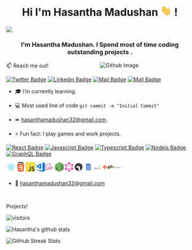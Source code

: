 
<h1 align="center"> Hi I'm Hasantha Madushan  <img src="https://raw.githubusercontent.com/ABSphreak/ABSphreak/master/gifs/Hi.gif" width="30px"> ! </h1>
<!-- <img src="https://user-images.githubusercontent.com/54361799/108709847-4409a300-7539-11eb-8481-274ec80833a1.png" style='margin-right:"1200px";margin-left:250px;'/> -->
<img heigt="70%" align="center" src="https://wallpapercave.com/wp/wp6965255.jpg"/>

<h3 align="center">I'm Hasantha Madushan. I Spend most of time coding outstanding projects .</h3>

<img width="50%" align="right" alt="Github Image" src="https://t3.ftcdn.net/jpg/02/36/08/40/360_F_236084095_fcsVPPzPEa1n0a6CeAhpX1s8zjVshP5C.jpg" />

:mailbox: Reach me out!


[![Twitter Badge](https://img.shields.io/badge/-@hasantha-1ca0f1?style=flat&labelColor=1ca0f1&logo=twitter&logoColor=white&link=https://twitter.com/)](https://twitter.com/) [![Linkedin Badge](https://img.shields.io/badge/-Hasantha-0e76a8?style=flat&labelColor=0e76a8&logo=linkedin&logoColor=white)](https://www.linkedin.com/in/hasantha-madushan-045139208/) [![Mail Badge](https://img.shields.io/badge/-@hasantha_madushan-e84393?style=flat&labelColor=e84393&logo=instagram&logoColor=white)](https://instagram.com/hasantha_madushan) [![Mail Badge](https://img.shields.io/badge/-hasanthamadushan32-c0392b?style=flat&labelColor=c0392b&logo=gmail&logoColor=white)](mailto:Hasanthamadushan32@gmail.com)


<!-- TODO: Add last video link -->

- :mortar_board: I’m currently learning.
- :computer: Most used line of code `git commit -m "Initial Commit"`
- :fast_forward: hasanthamadushan32@gmail.com.

- :zap: Fun fact: I play games and work projects.



<!-- TODO: Make technologies links takes you to repositories -->

[![React Badge](https://img.shields.io/badge/-React-61DBFB?style=for-the-badge&labelColor=black&logo=react&logoColor=61DBFB)](#) [![Javascript Badge](https://img.shields.io/badge/-Javascript-F0DB4F?style=for-the-badge&labelColor=black&logo=javascript&logoColor=F0DB4F)](#) [![Typescript Badge](https://img.shields.io/badge/-Typescript-007acc?style=for-the-badge&labelColor=black&logo=typescript&logoColor=007acc)](#) [![Nodejs Badge](https://img.shields.io/badge/-Nodejs-3C873A?style=for-the-badge&labelColor=black&logo=node.js&logoColor=3C873A)](#) [![GraphQL Badge](https://img.shields.io/badge/-GraphQl-e535ab?style=for-the-badge&labelColor=black&logo=node.js&logoColor=e535ab)](#)



[<img align="left" alt="React" width="26px" src="https://raw.githubusercontent.com/github/explore/80688e429a7d4ef2fca1e82350fe8e3517d3494d/topics/react/react.png" />][reactplaylist]

[<img align="left" alt="HTML5" width="26px" src="https://raw.githubusercontent.com/github/explore/80688e429a7d4ef2fca1e82350fe8e3517d3494d/topics/html/html.png" />][htmltutorial]

[<img align="left" alt="JavaScript" width="26px" src="https://raw.githubusercontent.com/github/explore/80688e429a7d4ef2fca1e82350fe8e3517d3494d/topics/javascript/javascript.png" />][javascripttutorial]

[<img align="left" alt="Visual Studio Code" width="26px" src="https://raw.githubusercontent.com/github/explore/80688e429a7d4ef2fca1e82350fe8e3517d3494d/topics/visual-studio-code/visual-studio-code.png" />][vscodetutorial]

<img align="left" alt="Sass" width="26px" src="https://raw.githubusercontent.com/github/explore/80688e429a7d4ef2fca1e82350fe8e3517d3494d/topics/sass/sass.png" />

<img align="left" alt="Node.js" width="26px" src="https://raw.githubusercontent.com/github/explore/80688e429a7d4ef2fca1e82350fe8e3517d3494d/topics/nodejs/nodejs.png" />

<img align="left" alt="GraphQL" width="26px" src="https://raw.githubusercontent.com/github/explore/80688e429a7d4ef2fca1e82350fe8e3517d3494d/topics/graphql/graphql.png" />

<img align="left" alt="Deno" width="26px" src="https://raw.githubusercontent.com/github/explore/361e2821e2dea67711cde99c9c40ed357061cf27/topics/deno/deno.png" />

<img align="left" alt="SQL" width="26px" src="https://raw.githubusercontent.com/github/explore/80688e429a7d4ef2fca1e82350fe8e3517d3494d/topics/sql/sql.png" />

<img align="left" alt="MySQL" width="26px" src="https://raw.githubusercontent.com/github/explore/80688e429a7d4ef2fca1e82350fe8e3517d3494d/topics/mysql/mysql.png" />

<img align="left" alt="Git" width="26px" src="https://raw.githubusercontent.com/github/explore/80688e429a7d4ef2fca1e82350fe8e3517d3494d/topics/git/git.png" />

<img align="left" alt="MongoDB" width="26px" src="https://raw.githubusercontent.com/github/explore/80688e429a7d4ef2fca1e82350fe8e3517d3494d/topics/mongodb/mongodb.png" />

<br />
<br />



- :email: hasanthamadushan32@gmail.com

<br >

Projects!

![visitors](https://visitor-badge.glitch.me/badge?page_id=hasantha32.hasantha32)

![Hasantha's github stats](https://github-readme-stats.vercel.app/api?username=hasantha32&count_private=true&theme=tokyonight&hide=contribs,prs)


![GitHub Streak Stats](https://github-readme-streak-stats.herokuapp.com/?user=hasantha32&theme=dark)

[reactplaylist]: https://www.youtube.com/watch?v=KxXXEL-k47Y&list=PLvXDmnBbOF7RnYiZvDwl2Pzcs2kfi10wd
[vscodetutorial]: https://www.youtube.com/watch?v=Bkie2ai8qeE&t=8s
[htmltutorial]: https://www.youtube.com/watch?v=VK6MXVxOsws&t=27s
[javascripttutorial]: https://www.youtube.com/watch?v=D-LHKvmX37E


